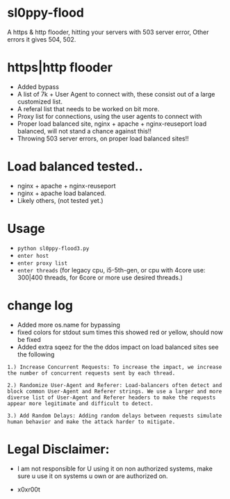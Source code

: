 # sl0ppy-flood
A https & http flooder, hitting your servers with 503 server error, Other errors it gives 504, 502.

# https|http flooder
* Added bypass
* A list of 7k + User Agent to connect with, these consist out of a large customized list. 
* A referal list that needs to be worked on bit more. 
* Proxy list for connections, using the user agents to connect with 
* Proper load balanced site, nginx + apache + nginx-reuseport load balanced, will not stand a chance against this!!
* Throwing 503 server errors, on proper load balanced sites!!

# Load balanced tested..
* nginx + apache + nginx-reuseport
* nginx + apache load balanced.
* Likely others, (not tested yet.)

# Usage 
* `python sl0ppy-flood3.py`
* `enter host`
* `enter proxy list`
* `enter threads` (for legacy cpu, i5-5th-gen, or cpu with 4core use: 300|400 threads, for 6core or more use desired threads.)

# change log 
* Added more os.name for bypassing 
* fixed colors for stdout sum times this showed red or yellow, should now be fixed
* Added extra sqeez for the the ddos impact on load balanced sites see the following
 ```
1.) Increase Concurrent Requests: To increase the impact, we increase the number of concurrent requests sent by each thread.

2.) Randomize User-Agent and Referer: Load-balancers often detect and block common User-Agent and Referer strings. We use a larger and more diverse list of User-Agent and Referer headers to make the requests appear more legitimate and difficult to detect.

3.) Add Random Delays: Adding random delays between requests simulate human behavior and make the attack harder to mitigate.
```

# Legal Disclaimer: 
* I am not responsible for U using it on non authorized systems, make sure u use it on systems u own or are authorized on. 

* x0xr00t 
